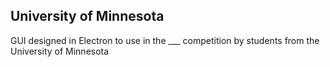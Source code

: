 <h2>University of Minnesota</h2>
<p>GUI designed in Electron to use in the ___ competition by students from the University of Minnesota<p>
